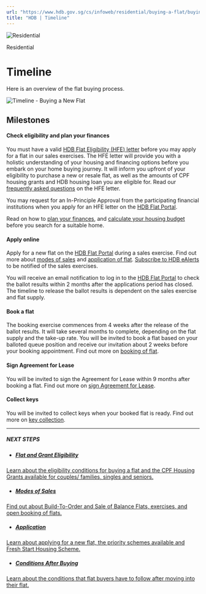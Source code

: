 ```yaml
---
url: "https://www.hdb.gov.sg/cs/infoweb/residential/buying-a-flat/buying-procedure-for-new-flats/timeline"
title: "HDB | Timeline"
---
```


![Residential](https://www.hdb.gov.sg/cs/infoweb/-/media/HDBContent/Images/General/residential-masthead.jpg)

Residential


# Timeline

Here is an overview of the flat buying process.

![Timeline - Buying a New Flat](https://www.hdb.gov.sg/cs/infoweb/-/media/HDBContent/Images/EAPG/EAPG-CSC/Timeline--Buying-a-New-Flat-Aug-2023.png?h=152%25&w=100%25&hash=18444A7E7F800DCA28E10E8D59B5E10B)

## Milestones

#### Check eligibility and plan your finances

You must have a valid [HDB Flat Eligibility (HFE) letter](https://www.hdb.gov.sg/cs/infoweb/residential/buying-a-flat/understanding-your-eligibility-and-housing-loan-options/application-for-an-hdb-flat-eligibility-hfe-letter) before you may apply for a flat in our sales exercises. The HFE letter will provide you with a holistic understanding of your housing and financing options before you embark on your home buying journey. It will inform you upfront of your eligibility to purchase a new or resale flat, as well as the amounts of CPF housing grants and HDB housing loan you are eligible for. Read our [frequently asked questions](https://www.hdb.gov.sg/cs/infoweb/hdb-flat-portal/HFE/get-help) on the HFE letter.

You may request for an In-Principle Approval from the participating financial institutions when you apply for an HFE letter on the [HDB Flat Portal](https://homes.hdb.gov.sg/home/landing).

Read on how to [plan your finances](https://www.hdb.gov.sg/cs/infoweb/residential/buying-a-flat/buying-procedure-for-new-flats/timeline/plan-your-finances), and [calculate your housing budget](https://homes.hdb.gov.sg/home/calculator/budget) before you search for a suitable home.

#### Apply online

Apply for a new flat on the [HDB Flat Portal](https://homes.hdb.gov.sg/home/landing) during a sales exercise. Find out more about [modes of sales](https://www.hdb.gov.sg/cs/infoweb/residential/buying-a-flat/buying-procedure-for-new-flats/modes-of-sale) and [application of flat](https://www.hdb.gov.sg/cs/infoweb/residential/buying-a-flat/buying-procedure-for-new-flats/application). [Subscribe to HDB eAlerts](https://services2.hdb.gov.sg/webapp/BF08CESS/Index.jsp) to be notified of the sales exercises.

You will receive an email notification to log in to the [HDB Flat Portal](https://homes.hdb.gov.sg/home/landing) to check the ballot results within 2 months after the applications period has closed. The timeline to release the ballot results is dependent on the sales exercise and flat supply.

#### Book a flat

The booking exercise commences from 4 weeks after the release of the ballot results. It will take several months to complete, depending on the flat supply and the take-up rate. You will be invited to book a flat based on your balloted queue position and receive our invitation about 2 weeks before your booking appointment. Find out more on [booking of flat](https://www.hdb.gov.sg/cs/infoweb/residential/buying-a-flat/buying-procedure-for-new-flats/booking-of-flat).

#### Sign Agreement for Lease

You will be invited to sign the Agreement for Lease within 9 months after booking a flat. Find out more on [sign Agreement for Lease](https://www.hdb.gov.sg/cs/infoweb/residential/buying-a-flat/buying-procedure-for-new-flats/sign-agreement-for-lease).

#### Collect keys

You will be invited to collect keys when your booked flat is ready. Find out more on [key collection](https://www.hdb.gov.sg/cs/infoweb/residential/buying-a-flat/buying-procedure-for-new-flats/key-collection).

* * *

##### NEXT STEPS

- ##### [Flat and Grant Eligibility](https://www.hdb.gov.sg/residential/buying-a-flat/understanding-your-eligibility-and-housing-loan-options/flat-and-grant-eligibility)

[Learn about the eligibility conditions for buying a flat and the CPF Housing Grants available for couples/ families, singles and seniors.](https://www.hdb.gov.sg/residential/buying-a-flat/understanding-your-eligibility-and-housing-loan-options/flat-and-grant-eligibility)
- ##### [Modes of Sales](https://www.hdb.gov.sg/residential/buying-a-flat/buying-procedure-for-new-flats/modes-of-sale)

[Find out about Build-To-Order and Sale of Balance Flats, exercises, and open booking of flats.](https://www.hdb.gov.sg/residential/buying-a-flat/buying-procedure-for-new-flats/modes-of-sale)
- ##### [Application](https://www.hdb.gov.sg/residential/buying-a-flat/buying-procedure-for-new-flats/application)

[Learn about applying for a new flat, the priority schemes available and Fresh Start Housing Scheme.](https://www.hdb.gov.sg/residential/buying-a-flat/buying-procedure-for-new-flats/application)
- ##### [Conditions After Buying](https://www.hdb.gov.sg/residential/buying-a-flat/conditions-after-buying)

[Learn about the conditions that flat buyers have to follow after moving into their flat.](https://www.hdb.gov.sg/residential/buying-a-flat/conditions-after-buying)